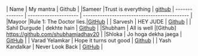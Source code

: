 | Name           | My mantra             | Github                                       |
|Sameer          |Trust is everything    | [github](https://github.com/s-ameer) 
| -------------- | --------------------- | -------------------------------------------- |
|Mayoor          |Rule 1: The Doctor lies.|[GitHub](https://github.com/Mayoor10) |
| Sarvesh        | HEY JUDE              | [Github](https://github.com/AFC03) |
| Sahil Durgude       | dekhte hain           | [Github](https://github.com/sxhil) |
|Shubham         | All is well           |[Github] https://github.com/shubhamjadhav20   |
|Shloka          | Jo hoga dekha jaega   | [GitHub](https://github.com/chicken-biryani) |
| Varad Yelamkar | Hope it turns out good | [Github](https://github.com/BubbleeTea)     |
| Yash Kandalkar | Never Look Back | [GitHub](https://github.com/YashKandalkar/) |
